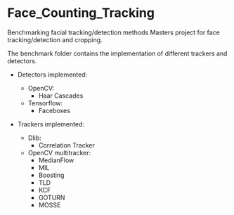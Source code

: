 # Face_Counting_Tracking
Benchmarking facial tracking/detection methods
Masters project for face tracking/detection and cropping.

The benchmark folder contains the implementation of different trackers and detectors.
- Detectors implemented:
  - OpenCV:
    - Haar Cascades
  - Tensorflow:
    - Faceboxes
  
- Trackers implemented:
  - Dlib:
    - Correlation Tracker
  - OpenCV multitracker:
    - MedianFlow
    - MIL
    - Boosting
    - TLD
    - KCF
    - GOTURN
    - MOSSE